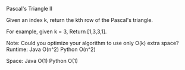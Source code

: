 Pascal's Triangle II

Given an index k, return the kth row of the Pascal's triangle.

For example, given k = 3,
Return [1,3,3,1].

Note:
Could you optimize your algorithm to use only O(k) extra space?
Runtime:
Java O(n^2) Python O(n^2)

Space:
Java O(1) Python O(1)
